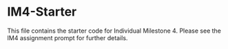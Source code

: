 # IM4-Starter
This file contains the starter code for Individual Milestone 4. Please see the IM4 assignment prompt for further details.